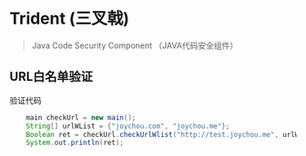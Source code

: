# Trident (三叉戟)

> Java Code Security Component （JAVA代码安全组件）

## URL白名单验证

验证代码

```java
    main checkUrl = new main();
    String[] urlWList = {"joychou.com", "joychou.me"};
    Boolean ret = checkUrl.checkUrlWlist("http://test.joychou.me", urlWList);
    System.out.println(ret);

```